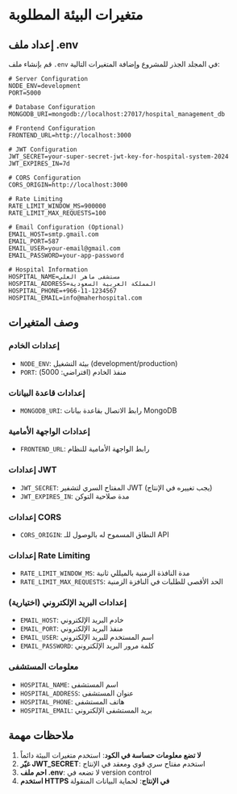 # متغيرات البيئة المطلوبة

## إعداد ملف .env

قم بإنشاء ملف `.env` في المجلد الجذر للمشروع وإضافة المتغيرات التالية:

```env
# Server Configuration
NODE_ENV=development
PORT=5000

# Database Configuration
MONGODB_URI=mongodb://localhost:27017/hospital_management_db

# Frontend Configuration
FRONTEND_URL=http://localhost:3000

# JWT Configuration
JWT_SECRET=your-super-secret-jwt-key-for-hospital-system-2024
JWT_EXPIRES_IN=7d

# CORS Configuration
CORS_ORIGIN=http://localhost:3000

# Rate Limiting
RATE_LIMIT_WINDOW_MS=900000
RATE_LIMIT_MAX_REQUESTS=100

# Email Configuration (Optional)
EMAIL_HOST=smtp.gmail.com
EMAIL_PORT=587
EMAIL_USER=your-email@gmail.com
EMAIL_PASSWORD=your-app-password

# Hospital Information
HOSPITAL_NAME=مستشفى ماهر العلي
HOSPITAL_ADDRESS=المملكة العربية السعودية
HOSPITAL_PHONE=+966-11-1234567
HOSPITAL_EMAIL=info@maherhospital.com
```

## وصف المتغيرات

### إعدادات الخادم

- `NODE_ENV`: بيئة التشغيل (development/production)
- `PORT`: منفذ الخادم (افتراضي: 5000)

### إعدادات قاعدة البيانات

- `MONGODB_URI`: رابط الاتصال بقاعدة بيانات MongoDB

### إعدادات الواجهة الأمامية

- `FRONTEND_URL`: رابط الواجهة الأمامية للنظام

### إعدادات JWT

- `JWT_SECRET`: المفتاح السري لتشفير JWT (يجب تغييره في الإنتاج)
- `JWT_EXPIRES_IN`: مدة صلاحية التوكن

### إعدادات CORS

- `CORS_ORIGIN`: النطاق المسموح له بالوصول للـ API

### إعدادات Rate Limiting

- `RATE_LIMIT_WINDOW_MS`: مدة النافذة الزمنية بالميللي ثانية
- `RATE_LIMIT_MAX_REQUESTS`: الحد الأقصى للطلبات في النافزة الزمنية

### إعدادات البريد الإلكتروني (اختيارية)

- `EMAIL_HOST`: خادم البريد الإلكتروني
- `EMAIL_PORT`: منفذ البريد الإلكتروني
- `EMAIL_USER`: اسم المستخدم للبريد الإلكتروني
- `EMAIL_PASSWORD`: كلمة مرور البريد الإلكتروني

### معلومات المستشفى

- `HOSPITAL_NAME`: اسم المستشفى
- `HOSPITAL_ADDRESS`: عنوان المستشفى
- `HOSPITAL_PHONE`: هاتف المستشفى
- `HOSPITAL_EMAIL`: بريد المستشفى الإلكتروني

## ملاحظات مهمة

1. **لا تضع معلومات حساسة في الكود**: استخدم متغيرات البيئة دائماً
2. **غيّر JWT_SECRET**: استخدم مفتاح سري قوي ومعقد في الإنتاج
3. **احم ملف .env**: لا تضعه في version control
4. **استخدم HTTPS في الإنتاج**: لحماية البيانات المنقولة
